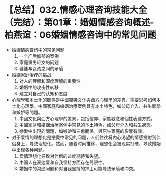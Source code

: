 # 【总结】032.情感心理咨询技能大全（完结）：第01章：婚姻情感咨询概述-柏燕谊：06婚姻情感咨询中的常见问题

-   婚姻情感咨询中的常见问题
    1.  一个产后抑郁的案例
    2.  家庭重男轻女的问题
    3.  婆婆与女孩之间的矛盾
-   婚姻家庭治疗的挑战
    1.  对人的理解和深度理解的重要性
    2.  婚姻中的攻击性转移
    3.  建立对自己的认知和态度
-   心理學和本土化的關係是中國獨特文化與西方心理學的差異，需要思考如何本土化心理學。中國家庭和婚姻治療案例具有本土特色，如父母介入、共生狀態和嫉妒等問題。
    1.  中國文化與西方心理學的差異，包括信仰、家族觀念和個性表達方式。
    2.  中國家庭和婚姻治療案例中常見的本土特色，如父母介入和共生狀態。
    3.  戀愛中出現的問題，如嫉妒和三角關係，與原生家庭的影響有關。
-   对于爱情的理想化是戀愛中常见的问题，人们往往将内心渴望的情感投射到伴侣身上，导致理想化。然而，随着时间推移，理想化会被现实打破，导致婚姻中出现各种问题。
    1.  爱情理想化导致对伴侣的过度期待和失望。
    2.  中国人在表达爱和自我坚持方面存在局限性。
    3.  婚姻中的沟通问题和对自我坚持的捍卫可能导致矛盾和冲突。